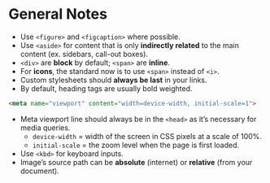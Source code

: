 # General Notes

- Use `<figure>` and `<figcaption>` where possible.
- Use `<aside>` for content that is only **indirectly related** to the main content (ex. sidebars, call-out boxes).
- `<div>` are **block** by default; `<span>` are **inline**.
- For **icons**, the standard now is to use `<span>` instead of `<i>`.
- Custom stylesheets should **always be last** in your links.
- By default, heading tags are usually bold weighted. 
```html
<meta name="viewport" content="width=device-width, initial-scale=1">
```
- Meta viewport line should always be in the `<head>` as it’s necessary for media queries.
  - `device-width` = width of the screen in CSS pixels at a scale of 100%.
  - `initial-scale` = the zoom level when the page is first loaded.
- Use `<kbd>` for keyboard inputs.
- Image’s source path can be **absolute** (internet) or **relative** (from your document).
